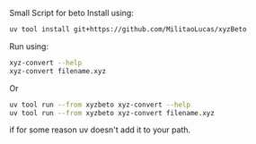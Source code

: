 Small Script for beto
Install using:
```bash
uv tool install git+https://github.com/MilitaoLucas/xyzBeto
```
Run using:
```bash
xyz-convert --help
xyz-convert filename.xyz
```
Or
```bash
uv tool run --from xyzbeto xyz-convert --help
uv tool run --from xyzbeto xyz-convert filename.xyz
```
if for some reason uv doesn't add it to your path.

